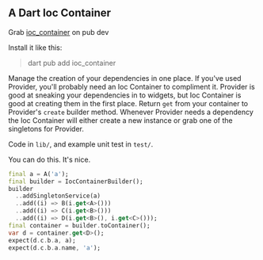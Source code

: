 ## A Dart Ioc Container

Grab [ioc_container](https://pub.dev/packages/ioc_container) on pub dev

Install it like this:
> dart pub add ioc_container

Manage the creation of your dependencies in one place. If you've used Provider, you'll probably need an Ioc Container to compliment it. Provider is good at sneaking your dependencies in to widgets, but Ioc Container is good at creating them in the first place. Return `get` from your container to Provider's `create` builder method. Whenever Provider needs a dependency the Ioc Container will either create a new instance or grab one of the singletons for Provider.

Code in `lib/`, and example unit test in `test/`.

You can do this. It's nice.

```dart
final a = A('a');
final builder = IocContainerBuilder();
builder
  ..addSingletonService(a)
  ..add((i) => B(i.get<A>()))
  ..add((i) => C(i.get<B>()))
  ..add((i) => D(i.get<B>(), i.get<C>()));
final container = builder.toContainer();
var d = container.get<D>();
expect(d.c.b.a, a);
expect(d.c.b.a.name, 'a');
```
